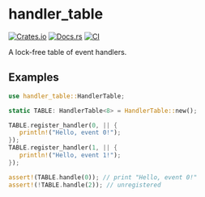 # handler_table

[![Crates.io](https://img.shields.io/crates/v/handler_table)](https://crates.io/crates/handler_table)
[![Docs.rs](https://docs.rs/handler_table/badge.svg)](https://docs.rs/handler_table)
[![CI](https://github.com/arceos-org/handler_table/actions/workflows/ci.yml/badge.svg?branch=main)](https://github.com/arceos-org/handler_table/actions/workflows/ci.yml)

A lock-free table of event handlers.

## Examples

```rust
use handler_table::HandlerTable;

static TABLE: HandlerTable<8> = HandlerTable::new();

TABLE.register_handler(0, || {
   println!("Hello, event 0!");
});
TABLE.register_handler(1, || {
   println!("Hello, event 1!");
});

assert!(TABLE.handle(0)); // print "Hello, event 0!"
assert!(!TABLE.handle(2)); // unregistered
```
